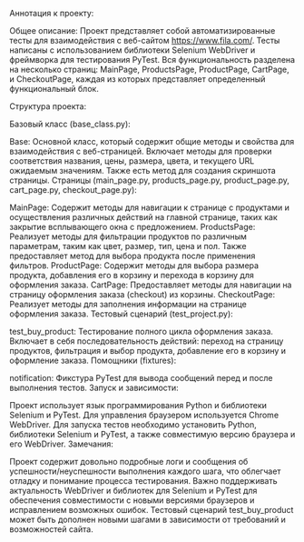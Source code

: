 Аннотация к проекту:

Общее описание: Проект представляет собой автоматизированные тесты для взаимодействия с веб-сайтом https://www.fila.com/. Тесты написаны с использованием библиотеки Selenium WebDriver и фреймворка для тестирования PyTest. Вся функциональность разделена на несколько страниц: MainPage, ProductsPage, ProductPage, CartPage, и CheckoutPage, каждая из которых представляет определенный функциональный блок.

Структура проекта:

Базовый класс (base_class.py):

Base: Основной класс, который содержит общие методы и свойства для взаимодействия с веб-страницей. Включает методы для проверки соответствия названия, цены, размера, цвета, и текущего URL ожидаемым значениям. Также есть метод для создания скриншота страницы.
Страницы (main_page.py, products_page.py, product_page.py, cart_page.py, checkout_page.py):

MainPage: Содержит методы для навигации к странице с продуктами и осуществления различных действий на главной странице, таких как закрытие всплывающего окна с предложением.
ProductsPage: Реализует методы для фильтрации продуктов по различным параметрам, таким как цвет, размер, тип, цена и пол. Также предоставляет метод для выбора продукта после применения фильтров.
ProductPage: Содержит методы для выбора размера продукта, добавления его в корзину и перехода в корзину для оформления заказа.
CartPage: Предоставляет методы для навигации на страницу оформления заказа (checkout) из корзины.
CheckoutPage: Реализует методы для заполнения информации на странице оформления заказа.
Тестовый сценарий (test_project.py):

test_buy_product: Тестирование полного цикла оформления заказа. Включает в себя последовательность действий: переход на страницу продуктов, фильтрация и выбор продукта, добавление его в корзину и оформление заказа.
Помощники (fixtures):

notification: Фикстура PyTest для вывода сообщений перед и после выполнения тестов.
Запуск и зависимости:

Проект использует язык программирования Python и библиотеки Selenium и PyTest.
Для управления браузером используется Chrome WebDriver.
Для запуска тестов необходимо установить Python, библиотеки Selenium и PyTest, а также совместимую версию браузера и его WebDriver.
Замечания:

Проект содержит довольно подробные логи и сообщения об успешности/неуспешности выполнения каждого шага, что облегчает отладку и понимание процесса тестирования.
Важно поддерживать актуальность WebDriver и библиотек для Selenium и PyTest для обеспечения совместимости с новыми версиями браузеров и исправлением возможных ошибок.
Тестовый сценарий test_buy_product может быть дополнен новыми шагами в зависимости от требований и возможностей сайта.
